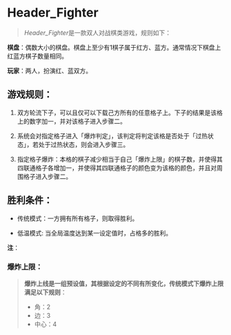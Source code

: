 # Header_Fighter

>*Header_Fighter*是一款双人对战棋类游戏，规则如下：

**棋盘**：偶数大小的棋盘。棋盘上至少有1棋子属于红方、蓝方。通常情况下棋盘上红蓝方棋子数量相同。

**玩家**：两人，扮演红、蓝双方。

## 游戏规则：

1. 双方轮流下子，可以且仅可以下载己方所有的任意格子上。下子的结果是该格上的数字加一，并对该格子进入步骤二。

2. 系统会对指定格子进入「爆炸判定」，该判定将判定该格是否处于「过热状态」，若处于过热状态，则会进入步骤三。

3. 指定格子爆炸：本格的棋子减少相当于自己「爆炸上限」的棋子数，并使得其四联通格子各增加一，并使得其四联通格子的颜色变为该格的颜色，并且对周围格子进入步骤二。

## 胜利条件：

- 传统模式：一方拥有所有格子，则取得胜利。

- 低温模式: 当全局温度达到某一设定值时，占格多的胜利。


**注**：

### 爆炸上限：
  
> **爆炸上线是一组预设值，其根据设定的不同有所变化，传统模式下爆炸上限满足以下规则**：
>   - 角：2
>   - 边：3
>   - 中心：4
